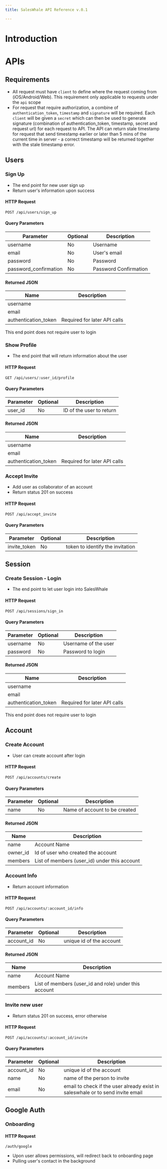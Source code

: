 ```yaml
---
title: SalesWhale API Reference v.0.1

---
```


# Introduction

# APIs

## Requirements
- All request must have `client` to define where the request coming from (iOS/Android/Web). This requirement only applicable to requests under the `api` scope
- For request that require authorization, a combine of `authentication_token`, `timestamp` and `signature` will be required. Each `client` will be given a `secret` which can then be used to generate signature (combination of authentication_token, timestamp, secret and request url) for each request to API. The API can return stale timestamp for request that send timestamp earlier or later than 5 mins of the current time in server - a correct timestamp will be returned together with the stale timestamp error.


## Users
### Sign Up
- The end point for new user sign up
- Return user's information upon success

#### HTTP Request
`POST /api/users/sign_up`
#### Query Parameters
Parameter | Optional | Description
--------- | ------- | -----------
username | No | Username
email | No | User's email
password | No | Password
password_confirmation | No | Password Confirmation

#### Returned JSON
Name | Description
--------- | -------
username |
email |
authentication_token | Required for later API calls

<aside class="info">
This end point does not require user to login
</aside>

### Show Profile
- The end point that will return information about the user
#### HTTP Request
`GET /api/users/:user_id/profile`

#### Query Parameters
Parameter | Optional | Description
--------- | ------- | -----------
user_id | No | ID of the user to return

#### Returned JSON
Name | Description
--------- | -------
username |
email |
authentication_token | Required for later API calls

### Accept Invite
- Add user as collaborator of an account
- Return status 201 on success

#### HTTP Request
`POST /api/accept_invite`

#### Query Parameters
Parameter | Optional | Description
----------|----------|-----------
invite_token | No | token to identify the invitation

## Session
### Create Session - Login
- The end point to let user login into SalesWhale

#### HTTP Request
`POST /api/sessions/sign_in`

#### Query Parameters
Parameter | Optional | Description
--------- | ------- | -----------
username | No | Username of the user
password | No | Password to login

#### Returned JSON
Name | Description
--------- | -------
username |
email |
authentication_token | Required for later API calls

<aside class="info">
This end point does not require user to login
</aside>

## Account
### Create Account
- User can create account after login

#### HTTP Request
`POST /api/accounts/create`

#### Query Parameters
Parameter | Optional | Description
--------- | ------- | -----------
name | No | Name of account to be created

#### Returned JSON
Name | Description
--------- | -------
name | Account Name
owner_id | Id of user who created the account
members | List of members (user_id) under this account

### Account Info
- Return account information

#### HTTP Request
`POST /api/accounts/:account_id/info`

#### Query Parameters
Parameter | Optional | Description
--------- | ------- | -----------
account_id | No | unique id of the account

#### Returned JSON
Name | Description
--------- | -------
name | Account Name
members | List of members (user_id and role) under this account

### Invite new user
- Return status 201 on success, error otherwise

#### HTTP Request
`POST /api/accounts/:account_id/invite`

#### Query Parameters
Parameter | Optional | Description
--------- | ------- | -----------
account_id | No | unique id of the account
name | No | name of the person to invite
email | No | email to check if the user already exist in saleswhale or to send invite email

## Google Auth

### Onboarding

#### HTTP Request
`/auth/google`
- Upon user allows permissions, will redirect back to onboarding page
- Pulling user's contact in the background